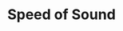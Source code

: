 ---
title: "Speed of Sound"

categories: ['']

tags: ['Speed', 'of', 'Sound']

arwords: 'سرعة الصوت'

arexps: []

enwords: ['Speed of Sound']

enexps: []

arlexicons: 'س'

enlexicons: 'S'

authors: ['Ruqayya Roshdy']

translators: ['']

citations: 'مقدمة في حوسبة اللغة العربية'

sources: 'مركز الملك عبدالله بن عبدالعزيز الدولي لخدمة اللغة العربية'

slug: ""
---